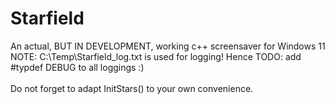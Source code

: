 # Starfield
An actual, BUT IN DEVELOPMENT,  working c++ screensaver for Windows 11<br>
NOTE: C:\Temp\Starfield_log.txt is used for logging! Hence TODO: add #typdef DEBUG to all loggings :)<br><br>
Do not forget to adapt InitStars() to your own convenience.